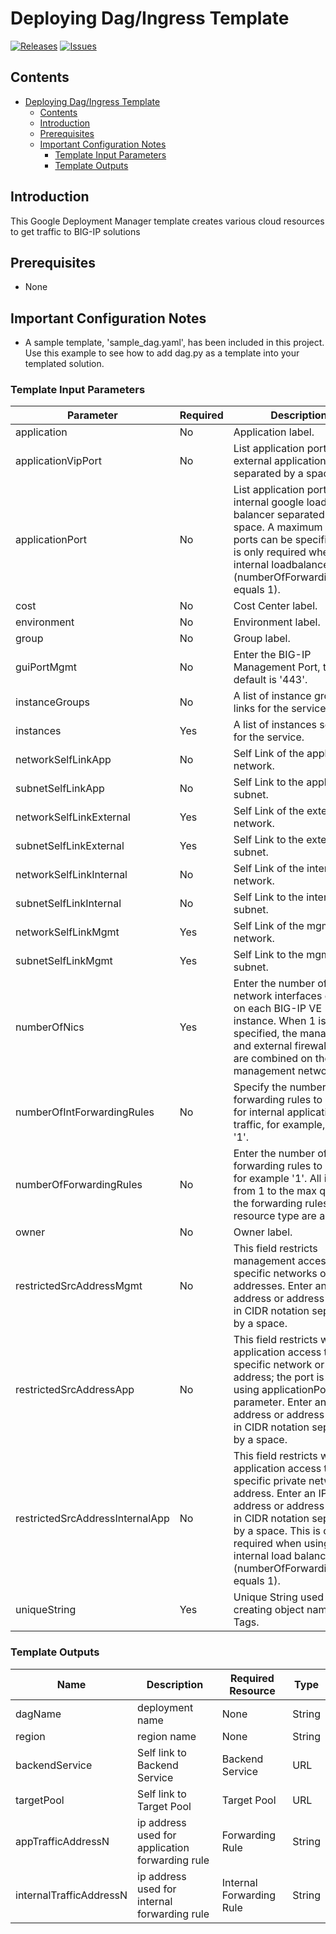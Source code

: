 # Deploying Dag/Ingress Template

[![Releases](https://img.shields.io/github/release/f5networks/f5-google-gdm-templates-v2.svg)](https://github.com/f5networks/f5-google-gdm-templates-v2/releases)
[![Issues](https://img.shields.io/github/issues/f5networks/f5-google-gdm-templates-v2.svg)](https://github.com/f5networks/f5-google-gdm-templates-v2/issues)

## Contents

- [Deploying Dag/Ingress Template](#deploying-dagingress-template)
  - [Contents](#contents)
  - [Introduction](#introduction)
  - [Prerequisites](#prerequisites)
  - [Important Configuration Notes](#important-configuration-notes)
    - [Template Input Parameters](#template-input-parameters)
    - [Template Outputs](#template-outputs)


## Introduction

This Google Deployment Manager template creates various cloud resources to get traffic to BIG-IP solutions

## Prerequisites

 - None

## Important Configuration Notes

 - A sample template, 'sample_dag.yaml', has been included in this project. Use this example to see how to add dag.py as a template into your templated solution.

### Template Input Parameters

| Parameter | Required | Description |
| --- | --- | --- |
| application | No | Application label. |
| applicationVipPort | No | List application port(s) for external application access separated by a space. |
| applicationPort | No | List application port(s) for internal google load balancer separated by a space. A maximum of 5 ports can be specified. This is only required when using internal loadbalancer (numberOfForwardingRules equals 1). |
| cost | No | Cost Center label. |
| environment | No | Environment label. | 
| group | No | Group label. |
| guiPortMgmt | No |  Enter the BIG-IP Management Port, the default is '443'. |
| instanceGroups | No | A list of instance group self links for the service. |
| instances | Yes | A list of instances self links for the service. |
| networkSelfLinkApp | No | Self Link of the application network. |
| subnetSelfLinkApp| No | Self Link to the application subnet. | 
| networkSelfLinkExternal | Yes | Self Link of the external network.| 
| subnetSelfLinkExternal | Yes | Self Link to the external subnet. |
| networkSelfLinkInternal | No | Self Link of the internal network. |
| subnetSelfLinkInternal | No | Self Link to the internal subnet. | 
| networkSelfLinkMgmt | Yes | Self Link of the mgmt network. | 
| subnetSelfLinkMgmt | Yes | Self Link to the mgmt subnet. |
| numberOfNics | Yes | Enter the number of network interfaces created on each BIG-IP VE instance. When 1 is specified, the management and external firewall rules are combined on the management network. |
| numberOfIntForwardingRules | No | Specify the number of forwarding rules to create for internal application traffic, for example, '0' or '1'. |
| numberOfForwardingRules | No | Enter the number of forwarding rules to create, for example '1'.  All integers from 1 to the max quota for the forwarding rules resource type are allowed. |
| owner | No | Owner label. |
| restrictedSrcAddressMgmt | No | This field restricts management access to specific networks or addresses. Enter an IP address or address range in CIDR notation separated by a space. |
| restrictedSrcAddressApp | No | This field restricts web application access to a specific network or address; the port is defined using applicationPort parameter. Enter an IP address or address range in CIDR notation separated by a space. | 
| restrictedSrcAddressInternalApp | No | This field restricts web application access to a specific private network or address. Enter an IP address or address range in CIDR notation separated by a space. This is only required when using an internal load balancer (numberOfForwardingRules equals 1).
| uniqueString | Yes | Unique String used when creating object names or Tags.

### Template Outputs

| Name | Description | Required Resource | Type |
| --- | --- | --- | --- |
| dagName | deployment name | None | String |
| region | region name | None | String |
| backendService | Self link to Backend Service | Backend Service | URL |
| targetPool | Self link to Target Pool | Target Pool | URL | 
| appTrafficAddressN | ip address used for application forwarding rule | Forwarding Rule | String |
| internalTrafficAddressN | ip address used for internal forwarding rule | Internal Forwarding Rule | String |
